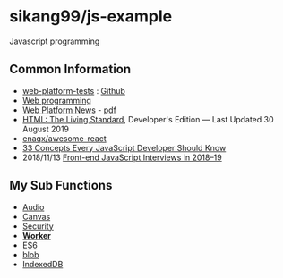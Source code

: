 # sikang99/js-example

Javascript programming

## Common Information
- [web-platform-tests](https://web-platform-tests.org/) : [Github](https://github.com/web-platform-tests)
- [Web programming](http://mihai.sucan.ro/coding/)
- [Web Platform News](https://webplatform.news/issues) - [pdf](https://webplatform.news/media/offsite.pdf)
- [HTML: The Living Standard](https://html.spec.whatwg.org/dev/), Developer's Edition — Last Updated 30 August 2019
- [enaqx/awesome-react](https://github.com/enaqx/awesome-react)
- [33 Concepts Every JavaScript Developer Should Know](https://github.com/leonardomso/33-js-concepts)
- 2018/11/13 [Front-end JavaScript Interviews in 2018–19](https://blog.webf.zone/front-end-javascript-interviews-in-2018-19-e17b0b10514)


## My Sub Functions
- [Audio](audio/README.md)
- [Canvas](canvas/README.md)
- [Security](security/README.md)
- [**Worker**](worker/README.md)
- [ES6](es6/README.md)
- [blob](blob/README.md)
- [IndexedDB](idb/README.md)

